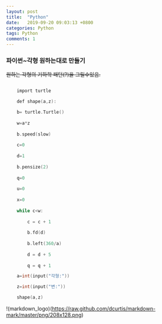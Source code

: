 ```yaml
---
layout: post
title:  "Python"
date:   2019-09-20 09:03:13 +0800
categories: Python
tags: Python
comments: 1
---
```

### 파이썬~각형 원하는대로 만들기

~~원하는 각형의 기하학 패턴(?)을 그릴수있음.~~
```c

    import turtle

    def shape(a,z):

    b= turtle.Turtle()
    
    w=a*z
    
    b.speed(slow)
    
    c=0
    
    d=1
    
    b.pensize(2)
    
    q=0
    
    u=0
    
    x=0
    
    while c<w:
    
        c = c + 1
        
        b.fd(d)
        
        b.left(360/a)
        
        d = d + 5
        
        q = q + 1

    a=int(input("각형:"))

    z=int(input("변:"))

    shape(a,z)
```
!(markdown_logo)(https://raw.github.com/dcurtis/markdown-mark/master/png/208x128.png)


[jekyll-docs]: https://jekyllrb.com/docs/home
[jekyll-gh]:   https://github.com/jekyll/jekyll
[jekyll-talk]: https://talk.jekyllrb.com/
